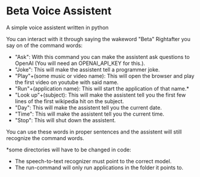 # Beta Voice Assistent
 A simple voice assistent written in python

You can interact with it through saying the wakeword "Beta"
Rightafter you say on of the command words:
* "Ask": With this command you can make the assistent ask questions to OpenAI (You will need an OPENAI_API_KEY for this.).
* "Joke": This will make the assistent tell a programmer joke.
* "Play"+(some music or video name): This will open the browser and play the first video on youtube with said name.
* "Run"+(application name): This will start the application of that name.*
* "Look up"+(subject): This will make the assistent tell you the first few lines of the first wikipedia hit on the subject.
* "Day": This will make the assistent tell you the current date.
* "Time": This will make the assistent tell you the current time.
* "Stop": This will shut down the assistent.

You can use these words in proper sentences and the assistent will still recognize the command words.

*some directories will have to be changed in  code:
 - The speech-to-text recognizer must point to the correct model.
 - The run-command will only run applications in the folder it points to.


